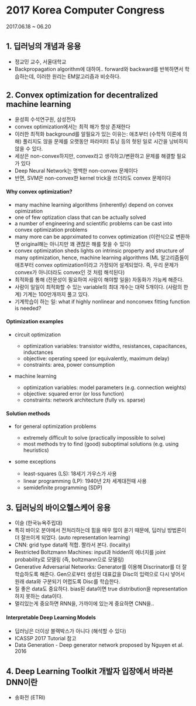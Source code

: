 # 2017 Korea Computer Congress

2017.06.18 ~ 06.20

## 1. 딥러닝의 개념과 응용
- 정교민 교수, 서울대학교
- Backpropagation algorithm에 대하여..  forward와 backward를 반복하면서 학습하는데, 이러한 원리는 EM알고리즘과 비슷하다.

## 2. Convex optimization for decentralized machine learning
- 윤성희 수석연구원, 삼성전자
- convex optimization에서는 최적 해가 항상 존재한다
- 이러한 최적화 background를 알필요가 있는 이유는: 애초부터 (수학적 이론에 의해) 풀리지도 않을 문제를 오랫동안 파라미터 튜닝 등의 헛된 일로 시간을 낭비하지 않을 수 있다. 
- 세상은 non-convex하지만, convex라고 생각하고/변환하고 문제를 해결할 필요가 있다 
- Deep Neural Network는 명백한 non-convex 문제이다
- 반면, SVM은 non-convex한 kernel trick을 쓰더라도 convex 문제이다

#### Why convex optimization?
* many machine learning algorithms (inherently) depend on convex opimization
* one of few optization class that can be actually solved
* a number of engineering and scientific problems can be cast into convex optimization problems
* many more can be apprximated to convex optimization (이런식으로 변환하면 original해는 아니지만 꽤 괜찮은 해를 찾을 수 있다)
* convex optimization sheds lights on intrinsic property and structure of many optimization, hence, machine learning algorithms (ML 알고리즘들이 애초부터 convex optimization이라고 가정되어 설계되었다. 즉, 우리 문제가 convex가 아니더라도 convex인 것 처럼 해석된다)
* 최적화를 통해 (전문성이 필요하여 사람이 해야할 일을) 자동화가 가능케 해준다. 
* 사람이 일일이 최적화할 수 있는 variable의 최대 개수는 대략 5개이다. (사람의 한계) 기계는 100만개까지 풀고 있다.
* 기계학습이 하는 일: what if highly nonlinear and nonconvex fitting function is needed?



#### Optimization examples
* circuit optimization
  - optimization variables: transistor widths, resistances, capacitances, inductances
  - objective: operating speed (or equivalently, maximum delay)
  - constraints: area, power consumption

* machine learning
  - optimization variables: model parameters (e.g. connection weights)
  - objective: squared error (or loss function)
  - constraints: network architecture (fully vs. sparse)
  
#### Solution methods
* for general optimization problems
  - extremely difficult to solve (practically impossible to solve)
  - most methods try to find (good) suboptimal solutions (e.g. using heuristics)
  
* some exceptions
  - least-squares (LS): 18세기 가우스가 사용
  - linear programming (LP): 1940년 2차 세계대전때 사용
  - semidefinite programming (SDP)
  
  
## 3. 딥러닝의 바이오헬스케어 응용
  - 이슬 (한국뉴욕주립대)
  - 특히 바이오 분야에서 전처리하는데 힘을 매우 많이 쏟기 때문에, 딥러닝 방법론이 더 잘쓰이게 되었다. (auto representation learning)
  - CNN: grid type data에 적합. 짤라서 본다. (locality)
  - Restricted Boltzmann Machines: input과 hidden의 에너지를 joint probability로 모델링 (즉, boltzmann으로 모델링)
  - Generative Adversarial Networks: Generator를 이용해 Discrinator를 더 잘 학습하도록 해준다. Gen으로부터 생성된 대표값을 Disc의 입력으로 다시 넣어서 원래 data와 구분되기 어렵도록 Disc를 학습한다.
  - 질 좋은 data도 중요하다. bias된 data이면 true distribution을 representation 하지 못하는 data이다.
  - 멀리있는게 중요하면 RNN을, 가까이에 있는게 중요하면 CNN을..
  
#### Interpretable Deep Learning Models
* 딥러닝은 더이상 블랙박스가 아니다 (해석할 수 있다)
* ICASSP 2017 Tutorial 참고
* Data Generation - Deep generator network proposed by Nguyen et al. 2016  
  

## 4. Deep Learning Toolkit 개발자 입장에서 바라본 DNN이란
  - 송화전 (ETRI)  

  
  
  
  
  
  
